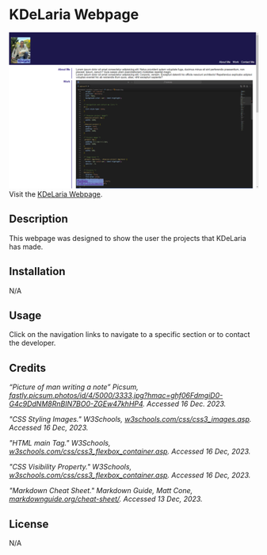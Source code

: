 # KDeLaria Webpage

![KDeLaria Webpage](./assets/images/Screenshot.png)
Visit the [KDeLaria Webpage](https://kdelaria.github.io/portfolio/).

## Description

 This webpage was designed to show the user the projects that KDeLaria has made.

## Installation

N/A

## Usage

Click on the navigation links to navigate to a specific section or to contact the developer.

## Credits

*“Picture of man writing a note” Picsum, *[fastly.picsum.photos/id/4/5000/3333.jpg?hmac=ghf06FdmgiD0-G4c9DdNM8RnBIN7BO0-ZGEw47khHP4](https://fastly.picsum.photos/id/4/5000/3333.jpg?hmac=ghf06FdmgiD0-G4c9DdNM8RnBIN7BO0-ZGEw47khHP4)*. Accessed 16 Dec. 2023.*

*"CSS Styling Images." W3Schools, *[w3schools.com/css/css3_images.asp](https://www.w3schools.com/css/css3_images.asp)*. Accessed 16 Dec, 2023.*

*"HTML main Tag." W3Schools, *[w3schools.com/css/css3_flexbox_container.asp](https://www.w3schools.com/css/css3_flexbox_container.asp)*.  Accessed 16 Dec, 2023.*

*"CSS Visibility Property." W3Schools, *[w3schools.com/css/css3_flexbox_container.asp](https://www.w3schools.com/css/css3_flexbox_container.asp)*.  Accessed 16 Dec, 2023.*

*"Markdown Cheat Sheet." Markdown Guide, Matt Cone, *[markdownguide.org/cheat-sheet/](https://www.markdownguide.org/cheat-sheet/)*. Accessed 13 Dec, 2023.*

## License
N/A